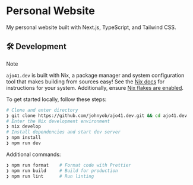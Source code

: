 # Personal Website

My personal website built with Next.js, TypeScript, and Tailwind CSS.

## 🛠️ Development

> [!NOTE]
> `ajo41.dev` is built with Nix, a package manager and system configuration tool that makes building from sources easy! See the [Nix docs](https://nixos.org/download/) for instructions for your system. Additionally, ensure [Nix flakes are enabled](https://nixos.wiki/wiki/Flakes#Enable_flakes).

To get started locally, follow these steps:

```bash
# Clone and enter directory
❯ git clone https://github.com/johnyob/ajo41.dev.git && cd ajo41.dev
# Enter the Nix development environment
❯ nix develop
# Install dependencies and start dev server
❯ npm install
❯ npm run dev
```

Additional commands:

```bash
❯ npm run format    # Format code with Prettier
❯ npm run build     # Build for production
❯ npm run lint      # Run linting
```
